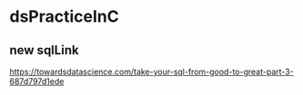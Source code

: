# dsPracticeInC

## new sqlLink
https://towardsdatascience.com/take-your-sql-from-good-to-great-part-3-687d797d1ede
